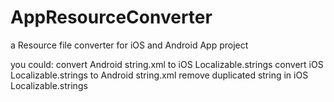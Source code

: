 # AppResourceConverter
a Resource file converter for iOS and Android App project

you could:
convert Android string.xml to iOS Localizable.strings
convert iOS Localizable.strings to Android string.xml
remove duplicated string in iOS Localizable.strings
